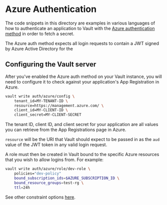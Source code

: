 # Azure Authentication

The code snippets in this directory are examples in various languages of how to
authenticate an application to Vault with the
[Azure authentication method](https://www.vaultproject.io/docs/auth/azure) in
order to fetch a secret.

The Azure auth method expects all login requests to contain a JWT signed by
Azure Active Directory for the

## Configuring the Vault server

After you've enabled the Azure auth method on your Vault instance, you will need
to configure it to check against your application's App Registration in Azure.

```sh
vault write auth/azure/config \
    tenant_id=MY-TENANT-ID \
    resource=https://management.azure.com/ \
    client_id=MY-CLIENT-ID \
    client_secret=MY-CLIENT-SECRET
```

The tenant ID, client ID, and client secret for your application are all values
you can retrieve from the App Registrations page in Azure.

`resource` will be the URI that Vault should expect to be passed in as the `aud`
value of the JWT token in any valid login request.

A role must then be created in Vault bound to the specific Azure resources that
you wish to allow logins from. For example:

```sh
vault write auth/azure/role/dev-role \
    policies="dev-policy"
    bound_subscription_ids=$AZURE_SUBSCRIPTION_ID \
    bound_resource_groups=test-rg \
    ttl=24h
```

See other constraint options
[here](https://www.vaultproject.io/api/auth/azure#create-role).
